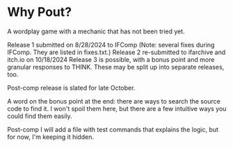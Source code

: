 # Why Pout?

A wordplay game with a mechanic that has not been tried yet.

Release 1 submitted on 8/28/2024 to IFComp
(Note: several fixes during IFComp. They are listed in fixes.txt.)
Release 2 re-submitted to ifarchive and itch.io on 10/18/2024
Release 3 is possible, with a bonus point and more granular responses to THINK. These may be split up into separate releases, too.

Post-comp release is slated for late October.

A word on the bonus point at the end: there are ways to search the source code to find it. I won't spoil them here, but there are a few intuitive ways you could find them easily.

Post-comp I will add a file with test commands that explains the logic, but for now, I'm keeping it hidden.
